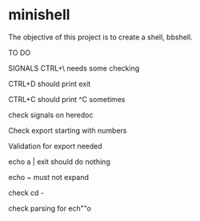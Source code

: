 # minishell

The objective of this project is to create a shell, bbshell.

TO DO

SIGNALS
CTRL+\ needs some checking

CTRL+D should print exit

CTRL+C should print ^C sometimes

check signals on heredoc


Check export starting with numbers

Validation for export needed


echo a | exit should do nothing


echo ~ must not expand


check cd -


check parsing for ech""o

